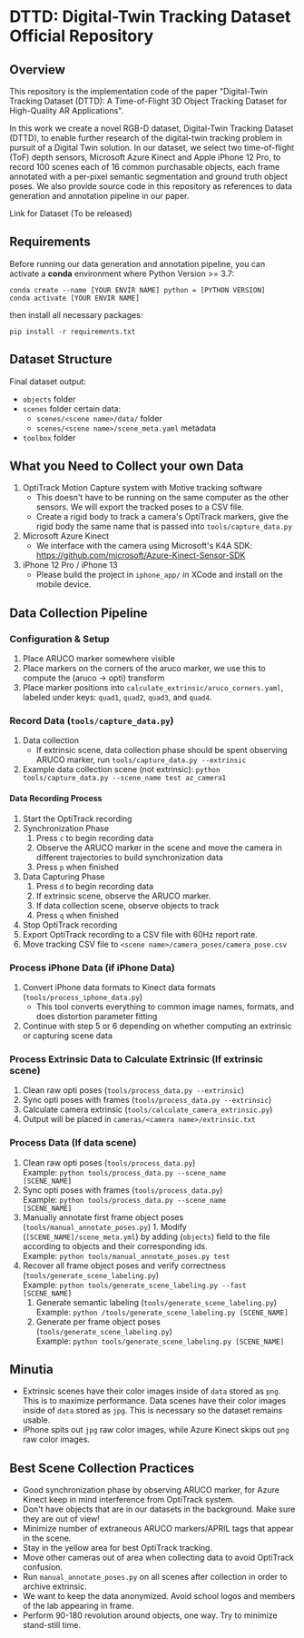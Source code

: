 # DTTD: Digital-Twin Tracking Dataset Official Repository

## Overview

This repository is the implementation code of the paper "Digital-Twin Tracking Dataset (DTTD): A Time-of-Flight 3D Object Tracking Dataset for High-Quality AR Applications".

In this work we create a novel RGB-D dataset, Digital-Twin Tracking Dataset (DTTD), to enable further research of the digital-twin tracking problem in pursuit of a Digital Twin solution. In our dataset, we select two time-of-flight (ToF) depth sensors, Microsoft Azure Kinect and Apple iPhone 12 Pro, to record 100 scenes each of 16 common purchasable objects, each frame annotated with a per-pixel semantic segmentation and ground truth object poses. We also provide source code in this repository as references to data generation and annotation pipeline in our paper. 

Link for Dataset (To be released)


## Requirements

Before running our data generation and annotation pipeline, you can activate a __conda__ environment where Python Version >= 3.7:
```
conda create --name [YOUR ENVIR NAME] python = [PYTHON VERSION]
conda activate [YOUR ENVIR NAME]
```

then install all necessary packages:
```
pip install -r requirements.txt
```


## Dataset Structure

Final dataset output:
 * `objects` folder
 * `scenes` folder certain data:
 	 * `scenes/<scene name>/data/` folder
 	 * `scenes/<scene name>/scene_meta.yaml` metadata
 * `toolbox` folder

## What you Need to Collect your own Data
 1. OptiTrack Motion Capture system with Motive tracking software
	* This doesn't have to be running on the same computer as the other sensors. We will export the tracked poses to a CSV file.
	* Create a rigid body to track a camera's OptiTrack markers, give the rigid body the same name that is passed into `tools/capture_data.py`
 2. Microsoft Azure Kinect
	* We interface with the camera using Microsoft's K4A SDK: https://github.com/microsoft/Azure-Kinect-Sensor-SDK
 3. iPhone 12 Pro / iPhone 13
	* Please build the project in `iphone_app/` in XCode and install on the mobile device.

## Data Collection Pipeline
### Configuration & Setup
  1. Place ARUCO marker somewhere visible
  2. Place markers on the corners of the aruco marker, we use this to compute the (aruco -> opti) transform
  3. Place marker positions into `calculate_extrinsic/aruco_corners.yaml`, labeled under keys: `quad1`, `quad2`, `quad3`, and `quad4`.

### Record Data (`tools/capture_data.py`)
  1. Data collection
      * If extrinsic scene, data collection phase should be spent observing ARUCO marker, run `tools/capture_data.py --extrinsic`
  2. Example data collection scene (not extrinsic): `python tools/capture_data.py --scene_name test az_camera1`

#### Data Recording Process
  1. Start the OptiTrack recording
  2. Synchronization Phase
	  1. Press `c` to begin recording data
	  2. Observe the ARUCO marker in the scene and move the camera in different trajectories to build synchronization data
	  3. Press `p` when finished
  3. Data Capturing Phase
      1. Press `d` to begin recording data
	  2. If extrinsic scene, observe the ARUCO marker.
	  3. If data collection scene, observe objects to track
	  4. Press `q` when finished
  4. Stop OptiTrack recording
  5. Export OptiTrack recording to a CSV file with 60Hz report rate.
  6. Move tracking CSV file to `<scene name>/camera_poses/camera_pose.csv`
		 
### Process iPhone Data (if iPhone Data)
  1. Convert iPhone data formats to Kinect data formats (`tools/process_iphone_data.py`)
		* This tool converts everything to common image names, formats, and does distortion parameter fitting
  2. Continue with step 5 or 6 depending on whether computing an extrinsic or capturing scene data

### Process Extrinsic Data to Calculate Extrinsic (If extrinsic scene)
  1. Clean raw opti poses (`tools/process_data.py --extrinsic`) 
  2. Sync opti poses with frames (`tools/process_data.py --extrinsic`)
  3. Calculate camera extrinsic (`tools/calculate_camera_extrinsic.py`)
  4. Output will be placed in `cameras/<camera name>/extrinsic.txt`

### Process Data (If data scene)
  1. Clean raw opti poses (`tools/process_data.py`) <br>
	 Example: <code>python tools/process_data.py --scene_name [SCENE_NAME]</code>
  2. Sync opti poses with frames (`tools/process_data.py`) <br>
	 Example: <code>python tools/process_data.py --scene_name [SCENE_NAME]</code>
  3. Manually annotate first frame object poses (`tools/manual_annotate_poses.py`)
	 	 1. Modify (`[SCENE_NAME]/scene_meta.yml`) by adding (`objects`) field to the file according to objects and their corresponding ids.<br>
			Example: `python tools/manual_annotate_poses.py test`
  4. Recover all frame object poses and verify correctness (`tools/generate_scene_labeling.py`) <br>
	 Example: <code>python tools/generate_scene_labeling.py --fast [SCENE_NAME]</code>
	 1. Generate semantic labeling (`tools/generate_scene_labeling.py`)<br>
	 Example: <code>python /tools/generate_scene_labeling.py [SCENE_NAME]</code>
	 2. Generate per frame object poses (`tools/generate_scene_labeling.py`)<br>
	 Example: <code>python tools/generate_scene_labeling.py [SCENE_NAME]</code>

## Minutia
 * Extrinsic scenes have their color images inside of `data` stored as `png`. This is to maximize performance. Data scenes have their color images inside of `data` stored as `jpg`. This is necessary so the dataset remains usable.
 * iPhone spits out `jpg` raw color images, while Azure Kinect skips out `png` raw color images.

## Best Scene Collection Practices
 * Good synchronization phase by observing ARUCO marker, for Azure Kinect keep in mind interference from OptiTrack system.
 * Don't have objects that are in our datasets in the background. Make sure they are out of view!
 * Minimize number of extraneous ARUCO markers/APRIL tags that appear in the scene.
 * Stay in the yellow area for best OptiTrack tracking.
 * Move other cameras out of area when collecting data to avoid OptiTrack confusion.
 * Run `manual_annotate_poses.py` on all scenes after collection in order to archive extrinsic.
 * We want to keep the data anonymized. Avoid school logos and members of the lab appearing in frame.
 * Perform 90-180 revolution around objects, one way. Try to minimize stand-still time.
 
